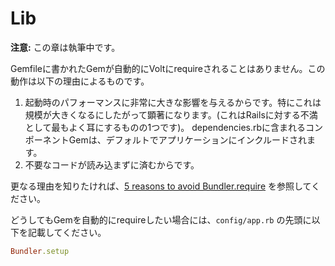 # Lib

**注意:** この章は執筆中です。

Gemfileに書かれたGemが自動的にVoltにrequireされることはありません。この動作は以下の理由によるものです。

1. 起動時のパフォーマンスに非常に大きな影響を与えるからです。特にこれは規模が大きくなるにしたがって顕著になります。(これはRailsに対する不満として最もよく耳にするものの1つです)。 dependencies.rbに含まれるコンポーネントGemは、デフォルトでアプリケーションにインクルードされます。
2. 不要なコードが読み込まずに済むからです。

更なる理由を知りたければ、[5 reasons to avoid Bundler.require](http://myronmars.to/n/dev-blog/2012/12/5-reasons-to-avoid-bundler-require) を参照してください。

どうしてもGemを自動的にrequireしたい場合には、```config/app.rb``` の先頭に以下を記載してください。

```ruby
Bundler.setup
```
